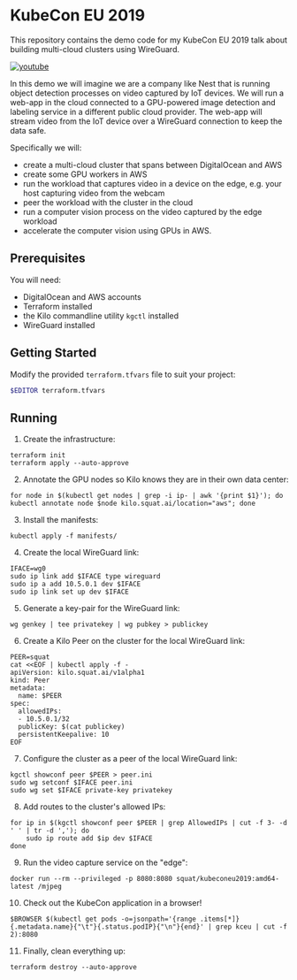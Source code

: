 # KubeCon EU 2019
This repository contains the demo code for my KubeCon EU 2019 talk about building multi-cloud clusters using WireGuard.

[![youtube](https://img.youtube.com/vi/iPz_DAOOCKA/0.jpg)](https://www.youtube.com/watch?v=iPz_DAOOCKA)

In this demo we will imagine we are a company like Nest that is running object detection processes on video captured by IoT devices.
We will run a web-app in the cloud connected to a GPU-powered image detection and labeling service in a different public cloud provider.
The web-app will stream video from the IoT device over a WireGuard connection to keep the data safe.

Specifically we will:
* create a multi-cloud cluster that spans between DigitalOcean and AWS
* create some GPU workers in AWS
* run the workload that captures video in a device on the edge, e.g. your host capturing video from the webcam
* peer the workload with the cluster in the cloud
* run a computer vision process on the video captured by the edge workload
* accelerate the computer vision using GPUs in AWS.

## Prerequisites
You will need:
* DigitalOcean and AWS accounts
* Terraform installed
* the Kilo commandline utility `kgctl` installed
* WireGuard installed

## Getting Started

Modify the provided `terraform.tfvars` file to suit your project:

```sh
$EDITOR terraform.tfvars
```

## Running

1. Create the infrastructure:
```shell
terraform init
terraform apply --auto-approve
```

2. Annotate the GPU nodes so Kilo knows they are in their own data center:
```shell
for node in $(kubectl get nodes | grep -i ip- | awk '{print $1}'); do kubectl annotate node $node kilo.squat.ai/location="aws"; done
```

3. Install the manifests:
```shell
kubectl apply -f manifests/
```

4. Create the local WireGuard link:
```shell
IFACE=wg0
sudo ip link add $IFACE type wireguard
sudo ip a add 10.5.0.1 dev $IFACE
sudo ip link set up dev $IFACE
```

5. Generate a key-pair for the WireGuard link:
```shell
wg genkey | tee privatekey | wg pubkey > publickey
```

6. Create a Kilo Peer on the cluster for the local WireGuard link:
```shell
PEER=squat
cat <<EOF | kubectl apply -f -
apiVersion: kilo.squat.ai/v1alpha1
kind: Peer
metadata:
  name: $PEER
spec:
  allowedIPs:
  - 10.5.0.1/32
  publicKey: $(cat publickey)
  persistentKeepalive: 10
EOF
```

7. Configure the cluster as a peer of the local WireGuard link:
```shell
kgctl showconf peer $PEER > peer.ini
sudo wg setconf $IFACE peer.ini
sudo wg set $IFACE private-key privatekey
```

8. Add routes to the cluster's allowed IPs:
```shell
for ip in $(kgctl showconf peer $PEER | grep AllowedIPs | cut -f 3- -d ' ' | tr -d ','); do
	sudo ip route add $ip dev $IFACE
done
```

9. Run the video capture service on the "edge":
```shell
docker run --rm --privileged -p 8080:8080 squat/kubeconeu2019:amd64-latest /mjpeg
```

10. Check out the KubeCon application in a browser!
```shell
$BROWSER $(kubectl get pods -o=jsonpath='{range .items[*]}{.metadata.name}{"\t"}{.status.podIP}{"\n"}{end}' | grep kceu | cut -f 2):8080
```

11. Finally, clean everything up:
```shell
terraform destroy --auto-approve
```
